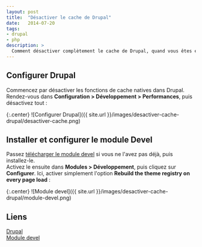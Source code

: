 ```yaml
---
layout: post
title:  "Désactiver le cache de Drupal"
date:   2014-07-20
tags: 
- drupal
- php
description: >
  Comment désactiver complètement le cache de Drupal, quand vous êtes en phase de développement ?
---
```


## Configurer Drupal

Commencez par désactiver les fonctions de cache natives dans Drupal. Rendez-vous dans **Configuration > Développement > Performances**, puis désactivez tout :

{:.center}
![Configurer Drupal]({{ site.url }}/images/desactiver-cache-drupal/desactiver-cache.png)

## Installer et configurer le module Devel

Passez [télécharger le module devel](https://www.drupal.org/project/devel) si vous ne l'avez pas déjà, puis installez-le.  
Activez le ensuite dans **Modules > Développement**, puis cliquez sur **Configurer**. Ici, activer simplement l'option **Rebuild the theme registry on every page load** :

{:.center}
![Module devel]({{ site.url }}/images/desactiver-cache-drupal/module-devel.png)

## Liens
[Drupal](https://www.drupal.org/)   
[Module devel](https://www.drupal.org/project/devel)   